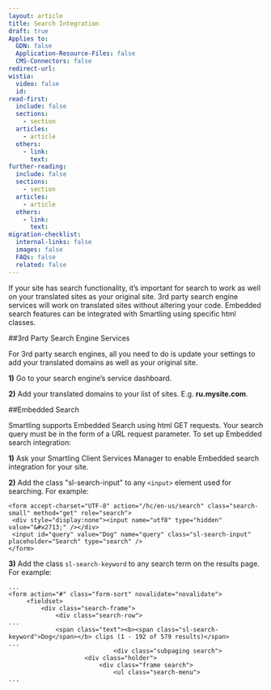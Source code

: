 ```yaml
---
layout: article
title: Search Integration
draft: true
Applies to:
  GDN: false
  Application-Resource-Files: false
  CMS-Connectors: false
redirect-url:
wistia:
  video: false
  id:
read-first:
  include: false
  sections:
    - section
  articles:
    - article
  others:
    - link:
      text:
further-reading:
  include: false
  sections:
    - section
  articles:
    - article
  others:
    - link:
      text:
migration-checklist:
  internal-links: false
  images: false
  FAQs: false
  related: false
---
```


If your site has search functionality, it’s important for search to work as well on your translated sites as your original site. 3rd party search engine services will work on translated sites without altering your code. Embedded search features can be integrated with Smartling using specific html classes.

##3rd Party Search Engine Services

For 3rd party search engines, all you need to do is update your settings to add your translated domains as well as your original site.

**1)** Go to your search engine’s service dashboard.

**2)** Add your translated domains to your list of sites. E.g. **ru.mysite.com**.

##Embedded Search

Smartling supports Embedded Search using html GET requests. Your search query must be in the form of a URL request parameter. To set up Embedded search integration:

**1)** Ask your Smartling Client Services Manager to enable Embedded search integration for your site.

**2)** Add the class "sl-search-input" to any `<input>` element used for searching. For example:

~~~
<form accept-charset="UTF-8" action="/hc/en-us/search" class="search-small" method="get" role="search">
 <div style="display:none"><input name="utf8" type="hidden" value="&#x2713;" /></div>
 <input id="query" value="Dog" name="query" class="sl-search-input" placeholder="Search" type="search" />
</form>
~~~

**3)** Add the class `sl-search-keyword` to any search term on the results page. For example:

~~~
...
<form action="#" class="form-sort" novalidate="novalidate">
     <fieldset>
         <div class="search-frame">
             <div class="search-row">
...
             <span class="text"><b><span class="sl-search-keyword">Dog</span></b> clips (1 - 192 of 579 results)</span>
...
                             <div class="subpaging search">
                     <div class="holder">
                         <div class="frame search">
                             <ul class="search-menu">
...
~~~

